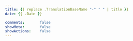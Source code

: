 ```yaml
---
title: {{ replace .TranslationBaseName "-" " " | title }}
date: {{ .Date }}

comments:       false
showMeta:       false
showActions:    false
---
```

